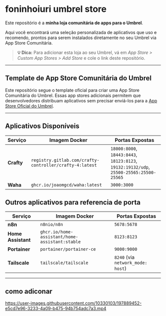 # foninhoiuri umbrel store

Este repositório é a **minha loja comunitária de apps para o Umbrel**.

Aqui você encontrará uma seleção personalizada de aplicativos que uso e recomendo, prontos para serem instalados diretamente no seu Umbrel via App Store Comunitária.

> **💡 Dica:** Para adicionar esta loja ao seu Umbrel, vá em *App Store > Custom App Stores > Add Store* e cole o link deste repositório.

---

## Template de App Store Comunitária do Umbrel

Este repositório segue o template oficial para criar uma App Store Comunitária do Umbrel. Essas app stores adicionais permitem que desenvolvedores distribuam aplicativos sem precisar enviá-los para a [App Store Oficial do Umbrel](https://github.com/getumbrel/umbrel-apps).

---

## Aplicativos Disponíveis

| Serviço            | Imagem Docker                                           | Portas Expostas                                                                        | 
| ------------------ | ------------------------------------------------------- | -------------------------------------------------------------------------------------- | 
| **Crafty**         | `registry.gitlab.com/crafty-controller/crafty-4:latest` | `18000:8000`, `18443:8443`, `18123:8123`, `19132:19132/udp`, `25500-25565:25500-25565` | 
| **Waha**           | `ghcr.io/joaomgcd/waha:latest`                          | `3000:3000`                                                                          | 

## Outros aplicativos para referencia de porta

| Serviço            | Imagem Docker                                           | Portas Expostas                                                                        | 
| ------------------ | ------------------------------------------------------- | -------------------------------------------------------------------------------------- | 
| **n8n**            | `n8nio/n8n`                                             | `5678:5678`                                                                            | 
| **Home Assistant** | `ghcr.io/home-assistant/home-assistant:stable`          | `8123:8123`                                                                            |
| **Portainer**      | `portainer/portainer-ce`                                | `9000:9000`                                                                            | 
| **Tailscale**      | `tailscale/tailscale`                                   | `8240` (via `network_mode: host`)                                                      | 


---

## como adiconar

https://user-images.githubusercontent.com/10330103/197889452-e5cd7e96-3233-4a09-b475-94b754adc7a3.mp4
